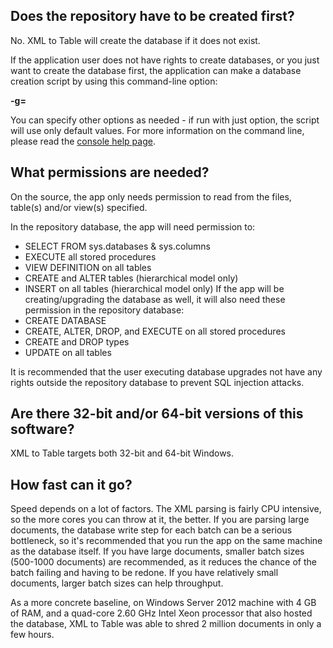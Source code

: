## **Does the repository have to be created first?**

No. XML to Table will create the database if it does not exist.

If the application user does not have rights to create databases, or you just want to create the database first, the application can make a database creation script by using this command-line option:

**-g=<file>**

You can specify other options as needed - if run with just option, the script will use only default values. For more information on the command line, please read the [console help page](../ConsoleRunner/Resources/manpage.txt).


## **What permissions are needed?**

On the source, the app only needs permission to read from the files, table(s) and/or view(s) specified.

In the repository database, the app will need permission to:
- SELECT FROM sys.databases & sys.columns
- EXECUTE all stored procedures
- VIEW DEFINITION on all tables
- CREATE and ALTER tables (hierarchical model only)
- INSERT on all tables (hierarchical model only)
If the app will be creating/upgrading the database as well, it will also need these permission in the repository database:
- CREATE DATABASE
- CREATE, ALTER, DROP, and EXECUTE on all stored procedures
- CREATE and DROP types
- UPDATE on all tables

It is recommended that the user executing database upgrades not have any rights outside the repository database to prevent SQL injection attacks.


## **Are there 32-bit and/or 64-bit versions of this software?**

XML to Table targets both 32-bit and 64-bit Windows.


## **How fast can it go?**

Speed depends on a lot of factors. The XML parsing is fairly CPU intensive, so the more cores you can throw at it, the better. If you are parsing large documents, the database write step for each batch can be a serious bottleneck, so it's recommended that you run the app on the same machine as the database itself. If you have large documents, smaller batch sizes (500-1000 documents) are recommended, as it reduces the chance of the batch failing and having to be redone. If you have relatively small documents, larger batch sizes can help throughput. 

As a more concrete baseline, on Windows Server 2012 machine with 4 GB of RAM, and a quad-core 2.60 GHz Intel Xeon processor that also hosted the database, XML to Table was able to shred 2 million documents in only a few hours.
